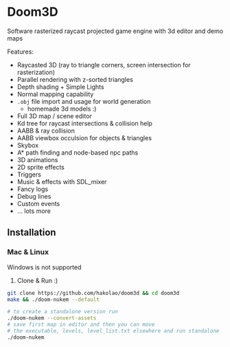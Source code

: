 # Doom3D

Software rasterized raycast projected game engine with 3d editor and demo maps

Features:
- Raycasted 3D (ray to triangle corners, screen intersection for rasterization)
- Parallel rendering with z-sorted triangles
- Depth shading + Simple Lights
- Normal mapping capability
- `.obj` file import and usage for world generation
  - homemade 3d models :)
- Full 3D map / scene editor
- Kd tree for raycast intersections & collision help
- AABB & ray collision
- AABB viewbox occulsion for objects & triangles
- Skybox
- A* path finding and node-based npc paths
- 3D animations
- 2D sprite effects
- Triggers
- Music & effects with SDL_mixer
- Fancy logs
- Debug lines
- Custom events
- ... lots more

## Installation

### Mac & Linux

Windows is not supported

1. Clone & Run :)

```sh
git clone https://github.com/hakolao/doom3d && cd doom3d
make && ./doom-nukem --default

# to create a standalone version run
./doom-nukem --convert-assets
# save first map in editor and then you can move
# the executable, levels, level_list.txt elsewhere and run standalone
./doom-nukem
```
